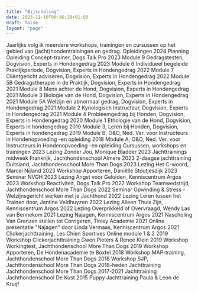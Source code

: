 ```yaml
---
title: "Bijscholing"
date: 2023-11-10T00:46:29+01:00
draft: false
layout: "page"
---
```


Jaarlijks volg ik meerdere workshops, trainingen en cursussen op het gebied van (jacht)hondentrainingen en gedrag. 
Opleidingen 
2024 Planning Opleiding Concept-trainer, Dogs Talk Pro
2023 Module 9 Gedragstesten, Dogvision, Experts in Hondengedrag
2023 Module 6 Individueel begeleide Praktijkperiode, Dogvision, Experts in Hondengedrag
2022 Module 7 Cliëntgericht adviseren, Dogvision, Experts in Hondengedrag
2022 Module 5B Gedragstherapie in de Praktijk, Dogvision, Experts in Hondengedrag
2021 Module 8 Mens achter de Hond, Dogvision, Experts in Hondengedrag
2021 Module 3 Biologie van de Hond, Dogvision, Experts in Hondengedrag
2021 Module 5A Welzijn en abnormaal gedrag, Dogvision, Experts in Hondengedrag
2021 Module 2 Kynologisch Instructeur, Dogvision, Experts in Hondengedrag
2021 Module 4 Probleemgedrag bij Honden, Dogvision, Experts in Hondengedrag
2020 Module 1 Ethologie van de Hond, Dogvision, Experts in hondengedrag
2019 Module 3, Leren bij Honden, Dogvision, Experts in hondengedrag
2019 Module B, O&O, Ned. Ver. voor Instructeurs in Hondenopvoeding -en opleiding
2018 Module A, O&O, Ned. Ver. voor Instructeurs in Hondenopvoeding -en opleiding
Cursussen, workshops en trainingen 
2023 Lezing Zonder Jou, Monique Bladder
2023 Jachttrainings midweek Frankrijk, Jachthondenschool Almere
2023 2-daagse jachttraining Duitsland, Jachthondenschool More Than Dogs
2023 Lezing Het C-woord, Marcel Nijland
2023 Workshop Apporteren, Daniëlle Stoutjesdijk
2023 Seminar NVGH
2023 Lezing Angst voor Geluiden, Kenniscentrum Argos
2023 Workshop Reactiviteit, Dogs Talk Pro
2022 Workshop Teamwedstrijd, Jachthondenschool More Than Dogs
2022 Seminar Opwinding & Stress - Welzijnsgericht werken met je Jachthond
2022 Lezing Leren tussen het Trainen door, Jantine Veldhuyzen
2022 Lezing Alleen Thuis Zijn, Kenniscentrum Argos
2022 Lezing Overprikkeld of Overvraagd, Wendy Las van Bennekom
2021 Lezing Najagen, Kenniscentrum Argos
2021 Nascholing Van Grenzen stellen tot Corrigeren, Tinley Academie
2021 Online presentatie "Najagen" door Linda Vermaas, Kenniscentrum Argos
2021 Clickerjachttraining, Les Chien Sportives Online module 1 & 2
2019 Workshop Clickerjachttraining Gwen Pieters & Renee Klein
2019 Workshop Workingtest, Jachthondenschool More Than Dogs
2019 Workshop Apporteren, De Hondenacademie te Boxtel
2018 Workshop MAP-training, Jachthondenschool More Than Dogs
2018 Workshop SJP, Jachthondenschool More Than Dogs
2018-heden Jachttraining Jachthondenschool More Than Dogs
2017-2021 Jachttraining  Jachthondenschool De Kust
2015 Puppy Jachttraining Paula & Leon de Kruijf